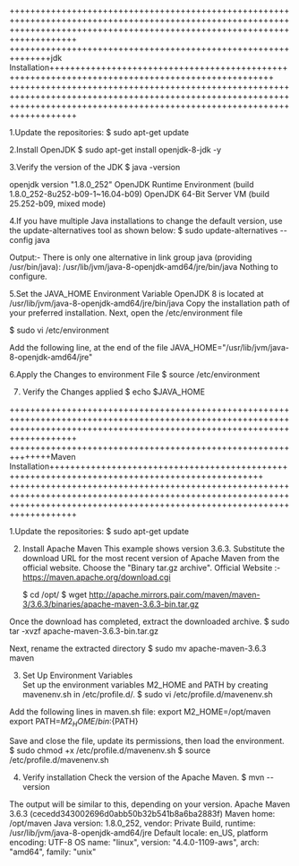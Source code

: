 +++++++++++++++++++++++++++++++++++++++++++++++++++++++++++++++++++++++++++++++++++++++++++++++++++++++++++++++++++++++++++++++++++++++++++++++++++++++++++++++++++++++++++++++
++++++++++++++++++++++++++++++++++++++++++++++++++++++++++++++jdk Installation+++++++++++++++++++++++++++++++++++++++++++++++++++++++++++++++++++++++++++++++++++++++++++++++++
+++++++++++++++++++++++++++++++++++++++++++++++++++++++++++++++++++++++++++++++++++++++++++++++++++++++++++++++++++++++++++++++++++++++++++++++++++++++++++++++++++++++++++++++
  
1.Update the repositories:
  $ sudo apt-get update
  
2.Install OpenJDK
  $ sudo apt-get install openjdk-8-jdk -y

3.Verify the version of the JDK
  $ java -version
  
  openjdk version "1.8.0_252"
  OpenJDK Runtime Environment (build 1.8.0_252-8u252-b09-1~16.04-b09)
  OpenJDK 64-Bit Server VM (build 25.252-b09, mixed mode)

4.If you have multiple Java installations to change the default version, use the update-alternatives tool as shown below:
  $ sudo update-alternatives --config java
  
  Output:-
  There is only one alternative in link group java (providing /usr/bin/java): /usr/lib/jvm/java-8-openjdk-amd64/jre/bin/java
  Nothing to configure.

5.Set the JAVA_HOME Environment Variable
  OpenJDK 8 is located at /usr/lib/jvm/java-8-openjdk-amd64/jre/bin/java
  Copy the installation path of your preferred installation. Next, open the /etc/environment file
  
  $ sudo vi /etc/environment
  
  Add the following line, at the end of the file
  JAVA_HOME="/usr/lib/jvm/java-8-openjdk-amd64/jre"
  
6.Apply the Changes to environment File
  $ source /etc/environment

7. Verify the Changes applied
  $ echo $JAVA_HOME
  
  +++++++++++++++++++++++++++++++++++++++++++++++++++++++++++++++++++++++++++++++++++++++++++++++++++++++++++++++++++++++++++++++++++++++++++++++++++++++++++++++++++++++++++++++
  ++++++++++++++++++++++++++++++++++++++++++++++++++++++++++++++Maven Installation+++++++++++++++++++++++++++++++++++++++++++++++++++++++++++++++++++++++++++++++++++++++++++++++
  +++++++++++++++++++++++++++++++++++++++++++++++++++++++++++++++++++++++++++++++++++++++++++++++++++++++++++++++++++++++++++++++++++++++++++++++++++++++++++++++++++++++++++++++
  
 1.Update the repositories:
    $ sudo apt-get update
  
 2. Install Apache Maven
  This example shows version 3.6.3. Substitute the download URL for the most recent version of Apache Maven from the official website. Choose the "Binary tar.gz archive".
  Official Website :- https://maven.apache.org/download.cgi
  
    $ cd /opt/
    $ wget http://apache.mirrors.pair.com/maven/maven-3/3.6.3/binaries/apache-maven-3.6.3-bin.tar.gz

  Once the download has completed, extract the downloaded archive.
    $ sudo tar -xvzf apache-maven-3.6.3-bin.tar.gz
  
  Next, rename the extracted directory
    $ sudo mv apache-maven-3.6.3 maven 
   
 3. Set Up Environment Variables  
  Set up the environment variables M2_HOME and PATH by creating mavenenv.sh in /etc/profile.d/.
    $ sudo vi /etc/profile.d/mavenenv.sh
    
  Add the following lines in maven.sh file:
    export M2_HOME=/opt/maven
    export PATH=${M2_HOME}/bin:${PATH}
    
  Save and close the file, update its permissions, then load the environment.
    $ sudo chmod +x /etc/profile.d/mavenenv.sh
    $ source /etc/profile.d/mavenenv.sh
    
 4. Verify installation
  Check the version of the Apache Maven.
  $ mvn --version
  
  The output will be similar to this, depending on your version.
  Apache Maven 3.6.3 (cecedd343002696d0abb50b32b541b8a6ba2883f)
  Maven home: /opt/maven
  Java version: 1.8.0_252, vendor: Private Build, runtime: /usr/lib/jvm/java-8-openjdk-amd64/jre
  Default locale: en_US, platform encoding: UTF-8
  OS name: "linux", version: "4.4.0-1109-aws", arch: "amd64", family: "unix"
  
